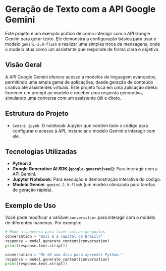 # Geração de Texto com a API Google Gemini

Este projeto é um exemplo prático de como interagir com a API Google Gemini para gerar texto. Ele demonstra a configuração básica para usar o modelo `gemini-2.0-flash` e realizar uma simples troca de mensagens, onde o modelo atua como um assistente que responde de forma clara e objetiva.

## Visão Geral

A API Google Gemini oferece acesso a modelos de linguagem avançados, permitindo uma ampla gama de aplicações, desde geração de conteúdo criativo até assistentes virtuais. Este projeto foca em uma aplicação direta: fornecer um prompt ao modelo e receber uma resposta generativa, simulando uma conversa com um assistente útil e direto.

## Estrutura do Projeto

* `Gemini.ipynb`: O notebook Jupyter que contém todo o código para configurar o acesso à API, instanciar o modelo Gemini e interagir com ele.

## Tecnologias Utilizadas

* **Python 3**
* **Google Generative AI SDK (`google-generativeai`)**: Para interagir com a API Gemini.
* **Jupyter Notebook**: Para execução e demonstração interativa do código.
* **Modelo Gemini**: `gemini-2.0-flash` (um modelo otimizado para tarefas de geração rápida).

## Exemplo de Uso

Você pode modificar a variável `conversation` para interagir com o modelo de diferentes maneiras. Por exemplo:

```python
# Mude a conversa para fazer outras perguntas
conversation = "Qual é a capital do Brasil?"
response = model.generate_content(conversation)
print(response.text.strip())

conversation = "Me dê uma dica para aprender Python."
response = model.generate_content(conversation)
print(response.text.strip())
